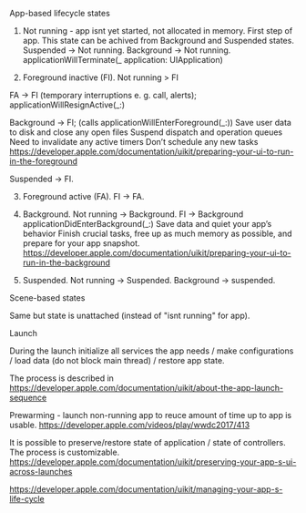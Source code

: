 App-based lifecycle states

1. Not running - app isnt yet started, not allocated in memory. First step of app. This state can be achived from Background and Suspended states.
Suspended -> Not running.
Background -> Not running.
applicationWillTerminate(_ application: UIApplication)

2. Foreground inactive (FI).
Not running > FI

FA -> FI (temporary interruptions e. g. call, alerts); applicationWillResignActive(_:)

Background -> FI; (calls applicationWillEnterForeground(_:))
Save user data to disk and close any open files
Suspend dispatch and operation queues
Need to invalidate any active timers
Don’t schedule any new tasks 
https://developer.apple.com/documentation/uikit/preparing-your-ui-to-run-in-the-foreground

Suspended -> FI.

3. Foreground active (FA).
FI -> FA.

4. Background.
Not running -> Background.
FI -> Background applicationDidEnterBackground(_:)
Save data and quiet your app’s behavior
Finish crucial tasks, free up as much memory as possible, and prepare for your app snapshot. 
https://developer.apple.com/documentation/uikit/preparing-your-ui-to-run-in-the-background

5. Suspended. Not running -> Suspended. Background -> suspended.


Scene-based states

Same but state is unattached (instead of "isnt running" for app).

Launch

During the launch initialize all services the app needs / make configurations / load data (do not block main thread) / restore app state.

The process is described in https://developer.apple.com/documentation/uikit/about-the-app-launch-sequence

Prewarming - launch non-running app to reuce amount of time up to app is usable.
https://developer.apple.com/videos/play/wwdc2017/413

It is possible to preserve/restore state of application / state of controllers. The process is customizable.
https://developer.apple.com/documentation/uikit/preserving-your-app-s-ui-across-launches


https://developer.apple.com/documentation/uikit/managing-your-app-s-life-cycle

